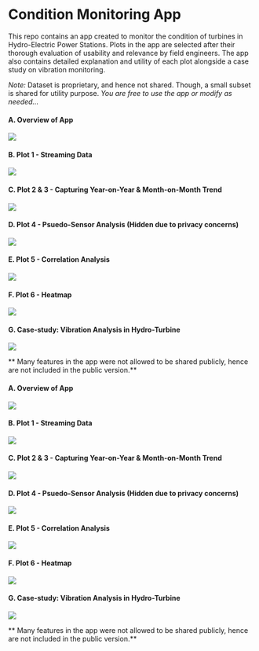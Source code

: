 # Condition Monitoring App

This repo contains an app created to monitor the condition of turbines in Hydro-Electric Power Stations. 
Plots in the app are selected after their thorough evaluation of usability and relevance by field engineers.
The app also contains detailed explanation and utility of each plot alongside a case study on vibration monitoring.

*Note:* Dataset is proprietary, and hence not shared. Though, a small subset is shared for utility purpose. 
*You are free to use the app or modify as needed...*


#### A. Overview of App


<img src="https://github.com/mgupta70/Predictive-Maintenance-Data-Analytics-App/blob/main/media/mini/app_overview.png">



#### B. Plot 1 -  Streaming Data

<img src="https://github.com/mgupta70/Predictive-Maintenance-Data-Analytics-App/blob/main/media/mini/plot_1.png" >

#### C. Plot 2 & 3 -  Capturing Year-on-Year & Month-on-Month Trend

<img src="https://github.com/mgupta70/Predictive-Maintenance-Data-Analytics-App/blob/main/media/mini/plot_2_3.png" >

#### D. Plot 4 -  Psuedo-Sensor Analysis (Hidden due to privacy concerns)

<img src="https://github.com/mgupta70/Predictive-Maintenance-Data-Analytics-App/blob/main/media/mini/lock.png" >

#### E. Plot 5 -  Correlation Analysis 

<img src="https://github.com/mgupta70/Predictive-Maintenance-Data-Analytics-App/blob/main/media/mini/plot_5.png" >

#### F. Plot 6 -  Heatmap  

<img src="https://github.com/mgupta70/Predictive-Maintenance-Data-Analytics-App/blob/main/media/mini/plot_6.png" >

#### G. Case-study: Vibration Analysis in Hydro-Turbine  

<img src="https://github.com/mgupta70/Predictive-Maintenance-Data-Analytics-App/blob/main/media/mini/vib_analysis.png" >

** Many features in the app were not allowed to be shared publicly, hence are not included in the public version.**


#### A. Overview of App

<img src="https://github.com/mgupta70/Predictive-Maintenance-Data-Analytics-App/blob/main/media/micro/app_overview.png" >

#### B. Plot 1 -  Streaming Data

<img src="https://github.com/mgupta70/Predictive-Maintenance-Data-Analytics-App/blob/main/media/micro/plot_1.png" >

#### C. Plot 2 & 3 -  Capturing Year-on-Year & Month-on-Month Trend

<img src="https://github.com/mgupta70/Predictive-Maintenance-Data-Analytics-App/blob/main/media/micro/plot_2_3.png" >

#### D. Plot 4 -  Psuedo-Sensor Analysis (Hidden due to privacy concerns)

<img src="https://github.com/mgupta70/Predictive-Maintenance-Data-Analytics-App/blob/main/media/micro/lock.png" >

#### E. Plot 5 -  Correlation Analysis 

<img src="https://github.com/mgupta70/Predictive-Maintenance-Data-Analytics-App/blob/main/media/mini/plot_5.png" >

#### F. Plot 6 -  Heatmap  

<img src="https://github.com/mgupta70/Predictive-Maintenance-Data-Analytics-App/blob/main/media/micro/plot_6.png" >

#### G. Case-study: Vibration Analysis in Hydro-Turbine  

<img src="https://github.com/mgupta70/Predictive-Maintenance-Data-Analytics-App/blob/main/media/micro/vib_analysis.png" >

** Many features in the app were not allowed to be shared publicly, hence are not included in the public version.**

